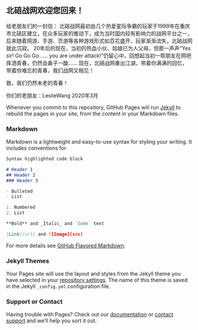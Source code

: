 ## 北碚战网欢迎您回来！

给老朋友们的一封信：
   北碚战网最初由几个热爱星际争霸的玩家于1999年在重庆市北碚区建立，在众多玩家的推动下，成为当时国内较有影响力的战网平台之一，后来随着网游、手游、页游等各种游戏形式如百花盛开，玩家渐渐流失，北碚战网就此沉寂。
   20年后的现在，当初的热血小伙、姑娘已为人父母，但那一声声“Yes sir! Go Go Go…… you are under attack!”仍留心中，回想起当初一帮朋友在网吧挥洒青春，仍然会鼻子一酸……
   现在，北碚战网重出江湖，带着你满满的回忆，带着你难忘的青春，我们战网又相见！

   致，我们仍然未老的青春！

你们的老朋友：LeslieWang
             2020年3月

Whenever you commit to this repository, GitHub Pages will run [Jekyll](https://jekyllrb.com/) to rebuild the pages in your site, from the content in your Markdown files.

### Markdown

Markdown is a lightweight and easy-to-use syntax for styling your writing. It includes conventions for

```markdown
Syntax highlighted code block

# Header 1
## Header 2
### Header 3

- Bulleted
- List

1. Numbered
2. List

**Bold** and _Italic_ and `Code` text

[Link](url) and ![Image](src)
```

For more details see [GitHub Flavored Markdown](https://guides.github.com/features/mastering-markdown/).

### Jekyll Themes

Your Pages site will use the layout and styles from the Jekyll theme you have selected in your [repository settings](https://github.com/lesliewang895/battlenet.github.io/settings). The name of this theme is saved in the Jekyll `_config.yml` configuration file.

### Support or Contact

Having trouble with Pages? Check out our [documentation](https://help.github.com/categories/github-pages-basics/) or [contact support](https://github.com/contact) and we’ll help you sort it out.
